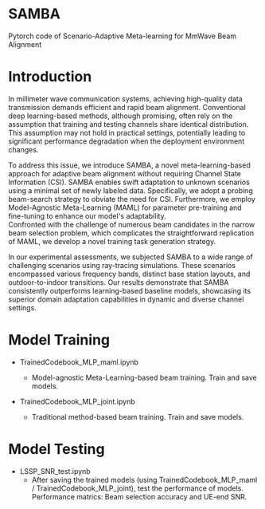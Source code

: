# SAMBA
Pytorch code of Scenario-Adaptive Meta-learning for MmWave Beam Alignment

# Introduction

In millimeter wave communication systems, achieving high-quality data transmission demands efficient and rapid beam alignment. Conventional deep learning-based methods, although promising, often rely on the assumption that training and testing channels share identical distribution. This assumption may not hold in practical settings, potentially leading to significant performance degradation when the deployment environment changes.

To address this issue, we introduce SAMBA, a novel meta-learning-based approach for adaptive beam alignment without requiring Channel State Information (CSI). SAMBA enables swift adaptation to unknown scenarios using a minimal set of newly labeled data. Specifically, we adopt a probing beam-search strategy to obviate the need for CSI. Furthermore, we employ Model-Agnostic Meta-Learning (MAML) for parameter pre-training and fine-tuning to enhance our model's adaptability.  
Confronted with the challenge of numerous beam candidates in the narrow beam selection problem, which complicates the straightforward replication of MAML, we develop a novel training task generation strategy. 

In our experimental assessments, we subjected SAMBA to a wide range of challenging scenarios using ray-tracing simulations. These scenarios encompassed various frequency bands, distinct base station layouts, and outdoor-to-indoor transitions. Our results demonstrate that SAMBA consistently outperforms learning-based baseline models, showcasing its superior domain adaptation capabilities in dynamic and diverse channel settings.


# Model Training 

* TrainedCodebook_MLP_maml.ipynb
  * Model-agnostic Meta-Learning-based beam training. Train and save models.

* TrainedCodebook_MLP_joint.ipynb
  * Traditional method-based beam training. Train and save models. 


# Model Testing

* LSSP_SNR_test.ipynb
  * After saving the trained models (using TrainedCodebook_MLP_maml / TrainedCodebook_MLP_joint), test the performance of models. Performance matrics: Beam selection accuracy and UE-end SNR.
